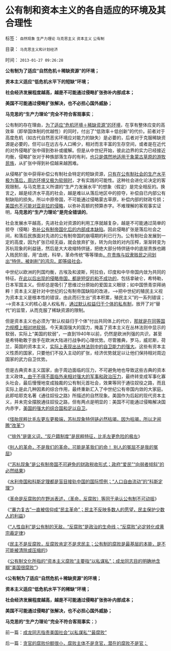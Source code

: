 # 公有制和资本主义的各自适应的环境及其合理性

标签： `自然现象` `生产力理论` `马克思主义` `资本主义` `公有制` 

目录： `马克思主义和计划经济`

时间： `2013-01-27 09:26:28`

**公有制为了适应“自然危机＋稀缺资源”的环境；**

**资本主义适应“低危机水平下的短缺”环境；**

**社会经济发展程度越高，越是不可能通过侵略扩张弥补内部成本；**

**美国不可能通过侵略扩张解决，也不必担心国外威胁；**

**马克思的“生产力理论”完全不符合客观事实**；

公有制的存在理由，[为了适应“危机环境＋稀缺资源”的环境](../../../2013/1/4/灾害损失，危机成本，危机管理成本，经济学让政治哲学滚蛋.md)，在享有整体应变的高效率（即举国体制的优越性）的同时，付出了“低效率＋低创新”的代价。前者对于高度危机（如古代自然恶劣环境应对能力的缺失）是必要的，后者对于克服稀缺资源是必要的，但可以在远古与人口稀少，相对而言丰富的生存空间，或者是在近代的对外侵略扩张中得到弥补或缓解。但是从中世纪开始，彼此边界的实力已经接近均衡，侵略扩张对于种族部落生存的有利，[也只是偶然地适用于象蒙古草原的游牧民族](../../../2011/8/22/蛮族是奴隶社会伴生物；蛮族是集体奴隶.md)，从扩张中得到补偿越来越困难。

从侵略扩张中获得补偿公有制社会特定的短缺资源，[只有在公有制社会的生产水平极为落后，周边环境又极为软弱时](../../../2010/4/6/文明之初军事不是主旋律；英雄历史地位是“无足轻重“.md)，才有实践的可能性。这种社会进化论决定的客观限制，与马克思主义所谓的“生产力发展水平”的想象（假定）是完全相反的。换言之，越是经济水平高的社会，越是难以从落后地区中的掠夺，补偿自已内部公有制缺陷的损失。所以中原帝国，不可能通过侵略蒙古草原，补偿内部的财政亏损；[美国也不可能对亚非拉的侵略](../../../2008/12/21/美国已经达到了经济地位扩张的极限.md)，以弥补高额的预算赤字。不难理解的客观事实证明，**马克思的“生产力理论”是完全错误的**。

社会发展水平越高，先进社会对资源的利用工序就越复杂，越是不可能通过简单的掠夺（侵略）[弥补公有制帝国化后的内部成本缺陷](../../../2008/12/20/英殖民帝国终结，是经济理由.md)。因此侵略扩张是落后社会之间，和落后民族面对先进的公有制帝国的崩塌期的利已行为。公有制社会发展到一定的高度，因为扩张已经无益，就会放弃扩张，转为向敛的对内压榨，渐渐转变为苏杭现象的利益链，然后是大大收缩特供链，把绝大部分特供链中的底层贵族也踢入贱民阶层，用“血统，科举，革命传统”等等理由[，在贵族与奴隶贱民之间划出“特供，被剥削”的鸿沟，即等级社会](../../../2011/11/11/公有制的自然资源和严刑峻法.md)。

中世纪以欧洲的列国均衡，古埃及和波斯，阿拉伯，印度和中华帝国内敛为共同的特征。[在此以后出现的侵略帝国，都是短促的和不成功的](../../../2012/12/6/侵略是“暴力推动国内法覆盖”的司法选择；.md)，包括拿破仑，希特勒，日本军国主义。但却总是吸引了思维过分原始的爱国主义眼球；如中国愤青崇拜纳粹！资本主义是针对中世纪的公有制帝国缺陷的改进，——>把中世纪的殖民主义视为资本主义是根本性的错误，由此而衍生出“资本积累，殖民主义”的一系列错误；——>资本主义的核心是人权私有，[通过默认权益归于个体的私有制](../../../2012/10/23/公有制民主的败选方不可能容忍失败.md)，放开了对“替代”的监管，从而克服了稀缺资源的限制。

但是资本主义也必须为“默认权益归于个体”付出共同体上的代价，[那就是在同等国力规模上相对地软弱](../../../2009/9/30/永久性的全国全民总动员.md)。今天美国强大的国力，掩盖了资本主义在丛林法则中显示的软弱，实际上“美国的软弱”，一直到1940年以前，仍然是欧洲列强的共识，甚至是希特勒敢于放手在欧洲大陆进行战争的心理优势。尽管雅典，罗马，威尼斯，荷兰，英国的资本主义，[实际上表现出丛林法则中的自卫能力的强大](../../../2012/11/1/欧洲基督教文化，自古以来就是弱肉强食.md)。这些有资本主义性质的国家，只要他们不投入主动的扩张，经济优势就足以让他们保持相对周边国家的武力自卫优势。

但是古典资本主义国家，由于周边面临的压力，不可避免地也导致这些古典的资本主义政体[，由于不得不面临外来相对强大的军事和政治压力](../../../2012/10/31/早期联邦的Centralism（央权配置）有一定必要性；.md)，最终转变成军事化寡头社会，最后慢慢地变成独裁的公有制元首社会，效果等同于通往奴役之路，而且实际上是此几种因素的综合作用，最终重新汇入了中世纪公有帝国内敛的大家庭。此即哈耶克名著《通往奴役之路》所描述的自然现象。美国作为后起的现代资本主义，并未完全摆脱通往奴役之路，但有两点是明显的：美国不可能通过侵略解决国内赤字，[美国的强大的综合国和足以自卫](../../../2012/3/4/美国到底比中国强大多少倍？.md)。

《[怪胎民粹比毛左更左更极端，苏杭现象特供链必然枯竭，因为枯竭，所以才闹腾“改革”](../../../2013/1/22/民粹“民主派”的毛左情结.md)》

《[“排外”是褒义词，“反户籍制度”是民粹特征，比毛左更危险的极左](../../../2013/1/24/“排外”是褒义词，“不要盲目排外”是利益建议.md)》

《[别人的革命，不是我们的革命，可能是革我们的命！ 别人的冤屈不是我的冤屈](../../../2013/1/25/别人的革命，不是我们的革命，可能是革我们的命！.md)》

《[“苏杭现象”是公有制帝国不可避免的财政税收形式；政府“爱民”“向弱者倾斜”的必然结果](../../../2013/1/25/苏杭现象是“爱民”“向弱者倾斜”的必然结果.md)》

《[水利帝国和科斯定理都是盲目接轨中国的国际惯例；“人口自由流动”的“科斯定理”](../../../2013/1/26/水利帝国和科斯定理都是以偏概全，盲目接轨中国的国际惯例；.md)》

《[革命是反腐败的在野派表述，（革命，反腐败）等同于承认公有制不可动摇](../../../2013/1/26/在中国鼓吹革命，必定错误；毛左与怪胎的数量.md)》

《[“暴力复古”一直被信仰成“民主革命”；民主不反映多数人的愿望，民主保护少数人的利益](../../../2013/1/26/“暴力复古”一直被信仰成“革命进步”！以及民主的真义.md)》

《[“人性自利”是公有制的天敌，“反腐败”是政治的生命线；“反腐败”必定转化成黄宗羲定律](../../../2013/1/27/《国富论》必须在大宪章精神下解读；.md)》

《[民主不是反腐败，反腐败肯定不是求民主；公有制的腐败是最基层的本能，是不可能被清除或压缩的](../../../2013/1/27/未确定默认权益归于个体，无法判定whatis腐败.md)》

《[公有制文化所指的“资本主义腐败”主要指“以私谋私”；成龙同志目的明确地含糊“美国很腐败”](../../../2013/1/27/成龙同志指责美国社会“以私谋私”“最腐败”.md)》

《**公有制为了适应“自然危机＋稀缺资源”的环境；**

**资本主义适应“低危机水平下的稀缺”环境；**

**社会经济发展程度越高，越是不可能通过侵略扩张弥补内部成本；**

**美国不可能通过侵略扩张解决，也不必担心国外威胁；**

**马克思的“生产力理论”完全不符合客观事实**；》



前一篇：[成龙同志指责美国社会“以私谋私”“最腐败”](../../../2013/1/27/成龙同志指责美国社会“以私谋私”“最腐败”.md)

后一篇：[贪官的腐败份额很小，腐败主体不是贪官，潜在的腐败不是官；](../../../2013/1/30/贪官的腐败份额很小，腐败主体不是贪官，潜在的腐败不是官；.md)